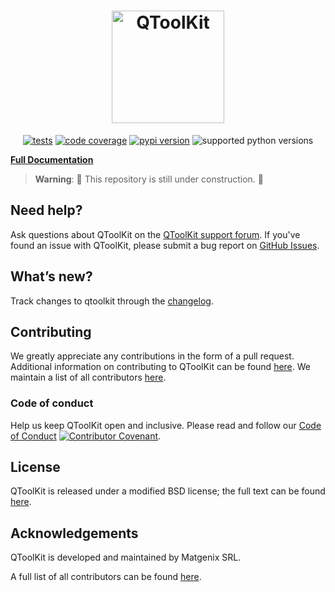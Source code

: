 <div align="center">

# <img width="180px" alt="QToolKit" align="center" src="https://raw.githubusercontent.com/Matgenix/QToolKit/ml-evs/add_logos/doc/img/qtoolkit_logo.svg">

</div>

<div align="center">

[![tests](https://img.shields.io/github/actions/workflow/status/matgenix/qtoolkit/testing.yml?branch=main&label=tests)](https://github.com/matgenix/qtoolkit/actions/workflows/testing.yml)
[![code coverage](https://img.shields.io/codecov/c/gh/matgenix/qtoolkit)](https://codecov.io/gh/matgenix/qtoolkit)
[![pypi version](https://img.shields.io/pypi/v/qtoolkit?color=blue)](https://pypi.org/project/qtoolkit)
![supported python versions](https://img.shields.io/pypi/pyversions/qtoolkit)

</div>

**[Full Documentation][docs]**

> **Warning**:
> :construction: This repository is still under construction. :construction:

## Need help?

Ask questions about QToolKit on the [QToolKit support forum][help-forum].
If you've found an issue with QToolKit, please submit a bug report on [GitHub Issues][issues].

## What’s new?

Track changes to qtoolkit through the [changelog][changelog].

## Contributing

We greatly appreciate any contributions in the form of a pull request.
Additional information on contributing to QToolKit can be found [here][contributing].
We maintain a list of all contributors [here][contributors].

### Code of conduct

Help us keep QToolKit open and inclusive.
Please read and follow our [Code of Conduct][codeofconduct]
[![Contributor Covenant](https://img.shields.io/badge/Contributor%20Covenant-2.1-4baaaa.svg)](CODE_OF_CONDUCT.md).

## License

QToolKit is released under a modified BSD license; the full text can be found [here][license].

## Acknowledgements

QToolKit is developed and maintained by Matgenix SRL.

A full list of all contributors can be found [here][contributors].

[help-forum]: https://https://github.com/matgenix/qtoolkit/issues
[issues]: https://https://github.com/matgenix/qtoolkit/issues
[installation]: https://https://github.com/matgenix/qtoolkit/blob/main/INSTALL.md
[contributing]: https://github.com/matgenix/qtoolkit/blob/main/CONTRIBUTING.md
[codeofconduct]: https://github.com/matgenix/qtoolkit/blob/main/CODE_OF_CONDUCT.md
[changelog]: https://https://github.com/matgenix/qtoolkit/blob/main/CHANGELOG.md
[contributors]: https://matgenix.github.io/qtoolkit/graphs/contributors
[license]: https://raw.githubusercontent.com/matgenix/qtoolkit/main/LICENSE
[docs]: https://matgenix.github.io/qtoolkit/
